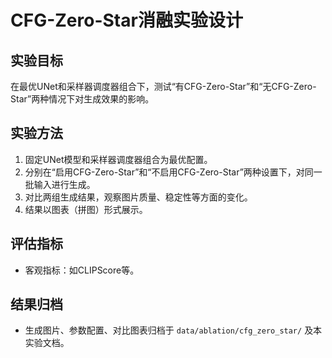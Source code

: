 # CFG-Zero-Star消融实验设计

## 实验目标

在最优UNet和采样器调度器组合下，测试“有CFG-Zero-Star”和“无CFG-Zero-Star”两种情况下对生成效果的影响。

## 实验方法

1. 固定UNet模型和采样器调度器组合为最优配置。
2. 分别在“启用CFG-Zero-Star”和“不启用CFG-Zero-Star”两种设置下，对同一批输入进行生成。
3. 对比两组生成结果，观察图片质量、稳定性等方面的变化。
4. 结果以图表（拼图）形式展示。

## 评估指标

- 客观指标：如CLIPScore等。

## 结果归档

- 生成图片、参数配置、对比图表归档于 `data/ablation/cfg_zero_star/` 及本实验文档。
